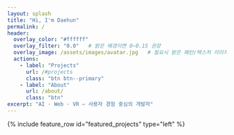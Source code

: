 ```yaml
---
layout: splash
title: "Hi, I'm Daehun"
permalink: /
header:
  overlay_color: "#ffffff"
  overlay_filter: "0.0"   # 밝은 배경이면 0~0.15 권장
  overlay_image: /assets/images/avatar.jpg   # 필요시 밝은 패턴/텍스처 이미지 추천
  actions:
    - label: "Projects"
      url: /#projects
      class: "btn btn--primary"
    - label: "About"
      url: /about/
      class: "btn"
excerpt: "AI · Web · VR — 사용자 경험 중심의 개발자"
---
```


<section id="projects" class="reveal">
{% include feature_row id="featured_projects" type="left" %}
</section>


